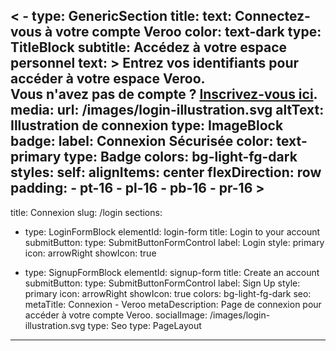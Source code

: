 < - type: GenericSection
    title:
      text: Connectez-vous à votre compte Veroo
      color: text-dark
      type: TitleBlock
    subtitle: Accédez à votre espace personnel
    text: >
      Entrez vos identifiants pour accéder à votre espace Veroo.<br />
      Vous n'avez pas de compte ? <a href="/sign-up">Inscrivez-vous ici</a>.
    media:
      url: /images/login-illustration.svg
      altText: Illustration de connexion
      type: ImageBlock
    badge:
      label: Connexion Sécurisée
      color: text-primary
      type: Badge
    colors: bg-light-fg-dark
    styles:
      self:
        alignItems: center
        flexDirection: row
        padding:
          - pt-16
          - pl-16
          - pb-16
          - pr-16 >
---
title: Connexion
slug: /login
sections:
  - type: LoginFormBlock
    elementId: login-form
    title: Login to your account
    submitButton:
      type: SubmitButtonFormControl
      label: Login
      style: primary
      icon: arrowRight
      showIcon: true

  - type: SignupFormBlock
    elementId: signup-form
    title: Create an account
    submitButton:
      type: SubmitButtonFormControl
      label: Sign Up
      style: primary
      icon: arrowRight
      showIcon: true
    colors: bg-light-fg-dark
seo:
  metaTitle: Connexion - Veroo
  metaDescription: Page de connexion pour accéder à votre compte Veroo.
  socialImage: /images/login-illustration.svg
  type: Seo
type: PageLayout
---
